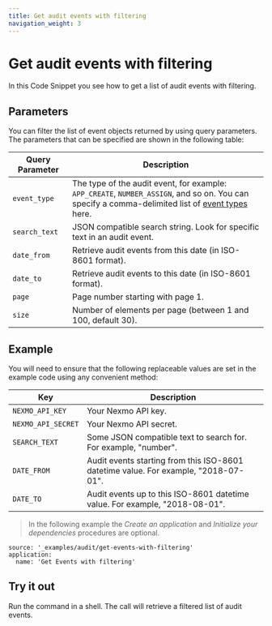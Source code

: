 ```yaml
---
title: Get audit events with filtering
navigation_weight: 3
---
```


# Get audit events with filtering

In this Code Snippet you see how to get a list of audit events with filtering.

## Parameters

You can filter the list of event objects returned by using query parameters. The parameters that can be specified are shown in the following table:

Query Parameter | Description
--- | ---
`event_type` | The type of the audit event, for example: `APP_CREATE`, `NUMBER_ASSIGN`, and so on. You can specify a comma-delimited list of [event types](/audit/concepts/audit-events#audit-event-types) here.
`search_text` | JSON compatible search string. Look for specific text in an audit event.
`date_from` | Retrieve audit events from this date (in ISO-8601 format).
`date_to` | Retrieve audit events to this date (in ISO-8601 format).
`page` | Page number starting with page 1.
`size` | Number of elements per page (between 1 and 100, default 30).

## Example

You will need to ensure that the following replaceable values are set in the example code using any convenient method:

Key | Description
-- | --
`NEXMO_API_KEY` | Your Nexmo API key.
`NEXMO_API_SECRET` | Your Nexmo API secret.
`SEARCH_TEXT` | Some JSON compatible text to search for. For example, "number".
`DATE_FROM` | Audit events starting from this ISO-8601 datetime value. For example, "2018-07-01".
`DATE_TO` | Audit events up to this ISO-8601 datetime value. For example, "2018-08-01".

> In the following example the _Create an application_ and _Initialize your dependencies_ procedures are optional.

```code_snippets
source: '_examples/audit/get-events-with-filtering'
application:
  name: 'Get Events with filtering'
```

## Try it out

Run the command in a shell. The call will retrieve a filtered list of audit events.
